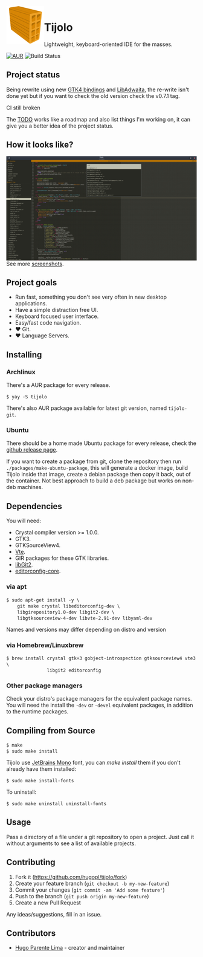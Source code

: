 <img align="left" src="./icons/tijolo.svg" width="100" height="100" />

# Tijolo

Lightweight, keyboard-oriented IDE for the masses.

[![AUR](https://img.shields.io/aur/version/tijolo)](https://aur.archlinux.org/packages/tijolo)
![Build Status](https://github.com/hugopl/tijolo/actions/workflows/ci.yml/badge.svg?branch=main)

## Project status

Being rewrite using new [GTK4 bindings](https://github.com/hugopl/gtk4.cr) and [LibAdwaita](https://github.com/GeopJr/libadwaita.cr), the re-write isn't done yet but if you want to check the old version check the v0.7.1 tag.

CI still broken

The [TODO](./TODO.md) works like a roadmap and also list things I'm working on, it can give you a better idea of the project
status.

## How it looks like?

<img align="left" src="./screenshots/0.1.0-code.png" />

See more [screenshots](https://github.com/hugopl/tijolo/tree/master/screenshots).

## Project goals

- Run fast, something you don't see very often in new desktop applications.
- Have a simple distraction free UI.
- Keyboard focused user interface.
- Easy/fast code navigation.
- ♥️ Git.
- ♥️ Language Servers.

## Installing

### Archlinux

There's a AUR package for every release.

```
$ yay -S tijolo
```

There's also AUR package available for latest git version, named `tijolo-git`.

### Ubuntu

There should be a home made Ubuntu package for every release, check the
[github release page](https://github.com/hugopl/tijolo/releases).

If you want to create a package from git, clone the repository then run `./packages/make-ubuntu-package`, this will generate
a docker image, build Tijolo inside that image, create a debian package then copy it back, out of the container. Not best
approach to build a deb package but works on non-deb machines.

## Dependencies

You will need:

 - Crystal compiler version >= 1.0.0.
 - GTK3.
 - GTKSourceView4.
 - [Vte](https://gitlab.gnome.org/GNOME/vte).
 - GIR packages for these GTK libraries.
 - [libGit2](https://libgit2.org/).
 - [editorconfig-core](https://github.com/editorconfig/editorconfig-core-c).

### via apt

```shell
$ sudo apt-get install -y \
    git make crystal libeditorconfig-dev \
    libgirepository1.0-dev libgit2-dev \
    libgtksourceview-4-dev libvte-2.91-dev libyaml-dev
```

Names and versions may differ depending on distro and version

### via Homebrew/Linuxbrew

```shell
$ brew install crystal gtk+3 gobject-introspection gtksourceview4 vte3 \
               libgit2 editorconfig
```

### Other package managers

Check your distro's package managers for the equivalent package names. You will
need the install the `-dev` or `-devel` equivalent packages, in addition to the
runtime packages.

## Compiling from Source

```
$ make
$ sudo make install
```

Tijolo use [JetBrains Mono](https://www.jetbrains.com/lp/mono/) font, you can _make install_ them if you don't already have
them installed:

```
$ sudo make install-fonts
```

To uninstall:

```
$ sudo make uninstall uninstall-fonts
```

## Usage

Pass a directory of a file under a git repository to open a project. Just call it without arguments to see a list of available projects.

## Contributing

1. Fork it (<https://github.com/hugopl/tijolo/fork>)
2. Create your feature branch (`git checkout -b my-new-feature`)
3. Commit your changes (`git commit -am 'Add some feature'`)
4. Push to the branch (`git push origin my-new-feature`)
5. Create a new Pull Request

Any ideas/suggestions, fill in an issue.

## Contributors

- [Hugo Parente Lima](https://github.com/hugopl) - creator and maintainer
